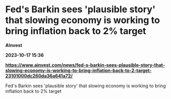# Fed's Barkin sees 'plausible story' that slowing economy is working to bring inflation back to 2% target
**AInvest**

**2023-10-17 15:36**

**https://www.ainvest.com/news/fed-s-barkin-sees-plausible-story-that-slowing-economy-is-working-to-bring-inflation-back-to-2-target-23101000dc260da36a641a72/**

Fed's Barkin sees 'plausible story' that slowing economy is working to bring inflation back to 2% target